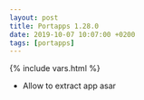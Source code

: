 ```yaml
---
layout: post
title: Portapps 1.28.0
date: 2019-10-07 10:07:00 +0200
tags: [portapps]
---
```

{% include vars.html %}

* Allow to extract app asar